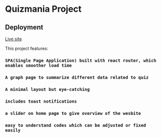 # Quizmania Project

## Deployment

[Live site](https://lambent-granita-a5efca.netlify.app/)

This project features:

### `SPA(Single Page Application) built with react router, which enables smoother load time`

### `A graph page to summarize different data related to quiz`

### `A minimal layout but eye-catching`

### `includes toast notifications`

### `a slider on home page to give overview of the wesbite`

### `easy to understand codes which can be adjusted or fixed easily`


